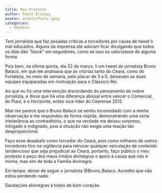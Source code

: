 ```yaml
---
title: Meu Protesto
author: Paulo Elienay
avatar: assets/Paulo.jpeg
categories:
  - Gandaia
---
```

Tem jornalista que faz pesadas críticas a torcedores por causa de tweet's mal educados. Alguns da imprensa até adoram ficar divulgando que todos os dias dão "block" em seguidores, como se isso os valorizasse de alguma forma.

Pois bem, na última quinta, dia 22 de março, li um tweet do jornalista Bruno Balacó, em que ele analisava que as vitórias tanto do Ceará, como do Fortaleza, no meio de semana, pelo placar de 3 a 0, deixavam as duas equipes equiparadas em motivação para o Clássico-Rei.

Ao que eu fiz uma intervenção discordando do pensamento do nobre jornalista, e disse que há uma diferença abissal entre vencer o Comercial, do Piauí, e o Horizonte, então vice-líder do Cearense 2012. 

Mas me parece que o Bruno Balacó se sentiu incomodado com a minha observação e me respondeu de forma ríspida, demonstrando uma certa intolerância ao contraditório, o que na verdade me deixou surpreso, intrigado e indignado, pois a situação não exigia uma reação tão desproporcional.

Faço esse desabafo como torcedor do Ceará, pois como milhares de outros torcedores fico na vigilância para retrucar qualquer veiculação de conteúdo tendencioso que seja prejudicial ao Ceará, portanto, faço público o meu protesto e peço dos meus irmãos alvinegros o apoio à causa que não é minha, mas sim de toda a Família Alvinegra.

Em tempo: deixei de seguir o jornalista @Bruno_Balaco. Acredito que não estou perdendo nada.

Saudações alvinegras a todos de bom coração.
